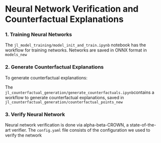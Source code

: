 # Neural Network Verification and Counterfactual Explanations

### 1. Training Neural Networks

The `jl_model_training/model_init_and_train.ipynb` notebook has the workflow for training networks. Networks are saved in ONNX format in `models_new`

### 2. Generate Counterfactual Explanations

To generate counterfactual explanations:

The `jl_counterfactual_generation/generate_counterfactuals.ipynb`contains a workflow to generate counterfactual explanations, saved in `jl_counterfactual_generation/counterfactual_points_new`

### 3. Verify Neural Network

Neural network verification is done via alpha-beta-CROWN, a state-of-the-art verifier. The `config.yaml` file consists of the configuration we used to verify the network